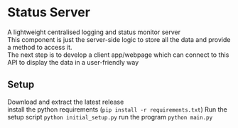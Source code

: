 # Status Server

A lightweight centralised logging and status monitor server  
This component is just the server-side logic to store all the data and provide a method to access it.  
The next step is to develop a client app/webpage which can connect to this API to display the data in a user-friendly way

## Setup
Download and extract the latest release   
install the python requirements (`pip install -r requirements.txt`)
Run the setup script `python initial_setup.py`
run the program `python main.py`
